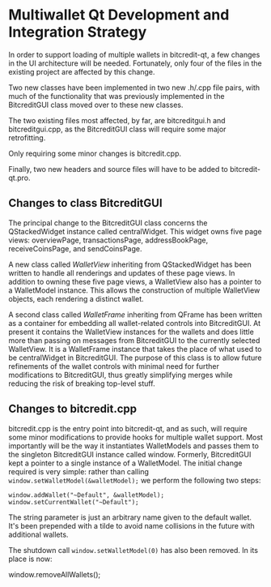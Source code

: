 Multiwallet Qt Development and Integration Strategy
===================================================

In order to support loading of multiple wallets in bitcredit-qt, a few changes in the UI architecture will be needed.
Fortunately, only four of the files in the existing project are affected by this change.

Two new classes have been implemented in two new .h/.cpp file pairs, with much of the functionality that was previously
implemented in the BitcreditGUI class moved over to these new classes.

The two existing files most affected, by far, are bitcreditgui.h and bitcreditgui.cpp, as the BitcreditGUI class will require
some major retrofitting.

Only requiring some minor changes is bitcredit.cpp.

Finally, two new headers and source files will have to be added to bitcredit-qt.pro.

Changes to class BitcreditGUI
---------------------------
The principal change to the BitcreditGUI class concerns the QStackedWidget instance called centralWidget.
This widget owns five page views: overviewPage, transactionsPage, addressBookPage, receiveCoinsPage, and sendCoinsPage.

A new class called *WalletView* inheriting from QStackedWidget has been written to handle all renderings and updates of
these page views. In addition to owning these five page views, a WalletView also has a pointer to a WalletModel instance.
This allows the construction of multiple WalletView objects, each rendering a distinct wallet.

A second class called *WalletFrame* inheriting from QFrame has been written as a container for embedding all wallet-related
controls into BitcreditGUI. At present it contains the WalletView instances for the wallets and does little more than passing on messages
from BitcreditGUI to the currently selected WalletView. It is a WalletFrame instance
that takes the place of what used to be centralWidget in BitcreditGUI. The purpose of this class is to allow future
refinements of the wallet controls with minimal need for further modifications to BitcreditGUI, thus greatly simplifying
merges while reducing the risk of breaking top-level stuff.

Changes to bitcredit.cpp
----------------------
bitcredit.cpp is the entry point into bitcredit-qt, and as such, will require some minor modifications to provide hooks for
multiple wallet support. Most importantly will be the way it instantiates WalletModels and passes them to the
singleton BitcreditGUI instance called window. Formerly, BitcreditGUI kept a pointer to a single instance of a WalletModel.
The initial change required is very simple: rather than calling `window.setWalletModel(&walletModel);` we perform the
following two steps:

	window.addWallet("~Default", &walletModel);
	window.setCurrentWallet("~Default");

The string parameter is just an arbitrary name given to the default wallet. It's been prepended with a tilde to avoid name collisions in the future with additional wallets.

The shutdown call `window.setWalletModel(0)` has also been removed. In its place is now:

window.removeAllWallets();

